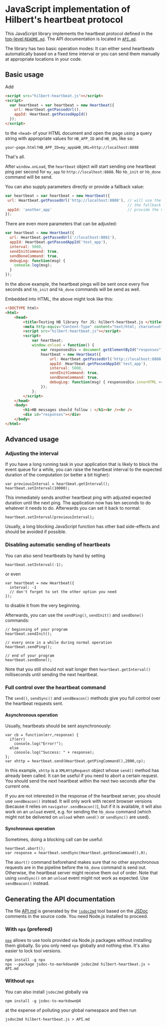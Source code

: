 # JavaScript implementation of Hilbert's heartbeat protocol

This JavaScript library implements the heartbeat protocol defined in the [top-level `README.md`](../../README.md). The API documentation is located in [`API.md`](API.md).

The library has two basic operation modes: It can either send heartbeats automatically based on a fixed time interval or you can send them manually at appropriate locations in your code.

## Basic usage

Add
```HTML
<script src="hilbert-heartbeat.js"></script>
<script>
  var heartbeat = var heartbeat = new Heartbeat({
    url: Heartbeat.getPassedUrl(),
    appId: Heartbeat.getPassedAppId()
  });
</script>
```
to the `<head>` of your HTML document and open the page using a query string with appropriate values for `HB_APP_ID` and `HB_URL` like so:
```
your-page.html?HB_APP_ID=my_app&HB_URL=http://localhost:8888
```
That's all.

After `window.onLoad`, the `heartbeat` object will start sending one heartbeat ping per second for `my_app` to `http://localhost:8888`. No `hb_init` or `hb_done` command will be send. 

You can also supply parameters directly or provide a fallback value:
```JavaScript
var heartbeat = var heartbeat = new Heartbeat({
 url: Heartbeat.getPassedUrl('http://localhost:8080'), // will use the URL parameter if present,
                                                       // the fallback otherwise
 appId: 'another_app'                                  // provide the value directly
});
```
There are even more parameters that can be adjusted:
```JavaScript
var heartbeat = new Heartbeat({
  url: Heartbeat.getPassedUrl('//localhost:8881'),
  appId: Heartbeat.getPassedAppId('test_app'),
  interval: 5000,
  sendInitCommand: true,
  sendDoneCommand: true,
  debugLog: function(msg) {
    console.log(msg);
  }
});
```
In the above example, the heartbeat pings will be sent once every five seconds and `hb_init` and `hb_done` commands will be send as well.

Embedded into HTML, the above might look like this:
```HTML
<!DOCTYPE html>
<html>
    <head>
        <title>Testing HB library for JS: hilbert-heartbeat.js </title>
        <meta http-equiv="Content-Type" content="text/html; charset=utf-8" />
        <script src="hilbert-heartbeat.js"></script>
        <script>
            var heartbeat;
            window.onload = function() {
                var responsesDiv = document.getElementById("responses");
                heartbeat = new Heartbeat({
                    url: Heartbeat.getPassedUrl('http://localhost:8888'),
                    appId: Heartbeat.getPassedAppId('test_app'),
                    interval: 5000,
                    sendInitCommand: true,
                    sendDoneCommand: true,
                    debugLog: function(msg) { responsesDiv.innerHTML += msg + "<br />"; }
                });
            };
        </script>
    </head>
    <body>
        <h1>HB messages should follow : </h1><br /><hr />
        <div id="responses"></div>
    </body>
</html>
```

## Advanced usage
### Adjusting the interval
If you have a long running task in your application that is likely to block the event queue for a while, you can raise the heartbeat interval to the expected duration of the computation (or better a bit higher):
```
var previousInterval = heartbeat.getInterval();
heartbeat.setInterval(10000);
```
This immediately sends another heartbeat ping with adjusted expected duration until the next ping. The application now has ten seconds to do whatever it needs to do. Afterwards you can set it back to normal:
```
heartbeat.setInterval(previousInterval);
```
Usually, a long blocking JavaScript function has other bad side-effects and should be avoided if possible.

### Disabling automatic sending of heartbeats
You can also send heartbeats by hand by setting
```
heartbeat.setInterval(-1);
```
or even
```
var heartbeat = new Heartbeat({
  interval: -1
  // don't forget to set the other option you need
});
```
to disable it from the very beginning.

Afterwards, you can use the `sendPing()`, `sendInit()` and `sendDone()` commands:
```
// beginning of your program
heartbeat.sendInit();

// every once in a while during normal operation
heartbeat.sendPing();

// end of your program
heartbeat.sendDone();
```
Note that you still should not wait longer then `heartbeat.getInterval()` milliseconds until sending the next heartbeat.

### Full control over the heartbeat command
The `send()`, `sendSync()` and `sendBeacon()` methods give you full control over the heartbeat requests sent.

#### Asynchronous operation
Usually, heartbeats should be sent asynchronously:
```
var cb = function(err,response) {
  if(err)
    console.log("Error!");
  else
    console.log("Success: " + response);
};
var xhttp = heartbeat.send(Heartbeat.getPingCommand(),2000,cp);
```
In this example, `xhttp` is a `XMLHttpRequest` object whose `send()` method has already been called. It can be useful if you need to abort a certain request. You should send the next heartbeat within the next two seconds after the current one.

If you are not interested in the response of the heartbeat server, you should use `sendBeacon()` instead. It will only work with recent browser versions (because it relies on `navigator.sendBeacon()`), but if it is available, it will also work on an `unload` event, e.g. for sending the `hb_done` command (which might not be delivered on `unload` when `send()` or `sendSync()` are used).

#### Synchronous operation
Sometimes, doing a blocking call can be useful:
```
heartbeat.abort();
var response = heartbeat.sendSync(Heartbeat.getDoneCommand(),0);
```
The `abort()` command beforehand makes sure that no other asynchronous requests are in the pipeline before the `hb_done` command is send out. Otherwise, the heartbeat server might receive them out of order. Note that using `sendSync()` on an `unload` event might not work as expected. Use `sendBeacon()` instead.

## Generating the API documentation

The file [API.md](API.md) is generated by the [`jsdoc2md`](https://www.npmjs.com/package/jsdoc-to-markdown) tool based on the [JSDoc](https://usejsdoc.org) comments in the source code. You need Node.js installed to proceed.

### With `npx` (prefered)
[`npx`](https://www.npmjs.com/package/npx) allows to use tools provided via Node.js packages without installing them globally. So you only need `npx` globally and nothing else. It's also easier to lock tool versions.
```
npm install -g npx
npx --package jsdoc-to-markdown@4 jsdoc2md hilbert-heartbeat.js > API.md
```

### Without `npx`
You can also install `jsdoc2md` globally via
```
npm install -g jsdoc-to-markdown@4
```
at the expense of polluting your global namespace and then run
```
jsdoc2md hilbert-heartbeat.js > API.md
```
